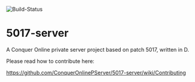 ![Build-Status](https://travis-ci.org/ConquerOnlinePServer/5017-server.svg?branch=master)

# 5017-server
A Conquer Online private server project based on patch 5017, written in D.

Please read how to contribute here:

https://github.com/ConquerOnlinePServer/5017-server/wiki/Contributing
